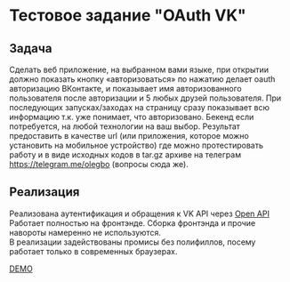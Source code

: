 # Тестовое задание "OAuth VK"

## Задача
Сделать веб приложение, на выбранном вами языке, 
при открытии должно показать кнопку «авторизоваться» 
по нажатию делает oauth авторизацию ВКонтакте, и показывает 
имя авторизованного пользователя после авторизации и 5 любых 
друзей пользователя. При последующих запусках/заходах на 
страницу сразу показывает всю информацию т.к. уже понимает, 
что авторизовано. Бекенд если потребуется, на любой 
технологии на ваш выбор. 
Результат предоставить в качестве url (или приложения, 
которое можно установить на мобильное устройство) где можно 
протестировать работу и в виде исходных кодов в tar.gz архиве 
на телеграм https://telegram.me/olegbo (вопросы сюда же).

## Реализация
Реализована аутентификация и обращения к VK API через [Open API](https://vk.com/dev/openapi)  
Работает полностью на фронтэнде. Сборка фронтэнда и прочие навороты намеренно не используются.  
В реализации задействованы промисы без полифиллов, посему работает только в современных браузерах.

[DEMO](http://test-oauth.karo-dev.ru/)